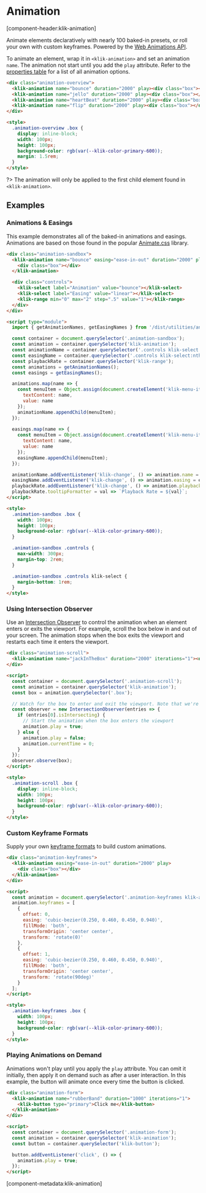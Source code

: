 # Animation

[component-header:klik-animation]

Animate elements declaratively with nearly 100 baked-in presets, or roll your own with custom keyframes. Powered by the [Web Animations API](https://developer.mozilla.org/en-US/docs/Web/API/Web_Animations_API).

To animate an element, wrap it in `<klik-animation>` and set an animation `name`. The animation not start until you add the `play` attribute. Refer to the [properties table](#properties) for a list of all animation options.

```html preview
<div class="animation-overview">
  <klik-animation name="bounce" duration="2000" play><div class="box"></div></klik-animation>
  <klik-animation name="jello" duration="2000" play><div class="box"></div></klik-animation>
  <klik-animation name="heartBeat" duration="2000" play><div class="box"></div></klik-animation>
  <klik-animation name="flip" duration="2000" play><div class="box"></div></klik-animation>
</div>

<style>
  .animation-overview .box {
    display: inline-block;
    width: 100px;
    height: 100px;
    background-color: rgb(var(--klik-color-primary-600));
    margin: 1.5rem;
  }
</style>
```

?> The animation will only be applied to the first child element found in `<klik-animation>`.

## Examples

### Animations & Easings

This example demonstrates all of the baked-in animations and easings. Animations are based on those found in the popular [Animate.css](https://animate.style/) library.

```html preview
<div class="animation-sandbox">
  <klik-animation name="bounce" easing="ease-in-out" duration="2000" play>
    <div class="box"></div>
  </klik-animation>

  <div class="controls">
    <klik-select label="Animation" value="bounce"></klik-select>
    <klik-select label="Easing" value="linear"></klik-select>
    <klik-range min="0" max="2" step=".5" value="1"></klik-range>
  </div>
</div>

<script type="module">
  import { getAnimationNames, getEasingNames } from '/dist/utilities/animation.js';

  const container = document.querySelector('.animation-sandbox');
  const animation = container.querySelector('klik-animation');
  const animationName = container.querySelector('.controls klik-select:nth-child(1)');
  const easingName = container.querySelector('.controls klik-select:nth-child(2)');
  const playbackRate = container.querySelector('klik-range');
  const animations = getAnimationNames();
  const easings = getEasingNames();

  animations.map(name => {
    const menuItem = Object.assign(document.createElement('klik-menu-item'), {
      textContent: name,
      value: name
    });
    animationName.appendChild(menuItem);
  });
  
  easings.map(name => {
    const menuItem = Object.assign(document.createElement('klik-menu-item'), {
      textContent: name,
      value: name
    });
    easingName.appendChild(menuItem);
  });

  animationName.addEventListener('klik-change', () => animation.name = animationName.value);
  easingName.addEventListener('klik-change', () => animation.easing = easingName.value);
  playbackRate.addEventListener('klik-change', () => animation.playbackRate = playbackRate.value);
  playbackRate.tooltipFormatter = val => `Playback Rate = ${val}`;
</script>

<style>
  .animation-sandbox .box {
    width: 100px;
    height: 100px;
    background-color: rgb(var(--klik-color-primary-600));
  }

  .animation-sandbox .controls {
    max-width: 300px;
    margin-top: 2rem;
  }

  .animation-sandbox .controls klik-select {
    margin-bottom: 1rem;
  }
</style>
```

### Using Intersection Observer

Use an [Intersection Observer](https://developer.mozilla.org/en-US/docs/Web/API/Intersection_Observer_API) to control the animation when an element enters or exits the viewport. For example, scroll the box below in and out of your screen. The animation stops when the box exits the viewport and restarts each time it enters the viewport.

```html preview
<div class="animation-scroll">
  <klik-animation name="jackInTheBox" duration="2000" iterations="1"><div class="box"></div></klik-animation>
</div>

<script>
  const container = document.querySelector('.animation-scroll');
  const animation = container.querySelector('klik-animation');
  const box = animation.querySelector('.box');

  // Watch for the box to enter and exit the viewport. Note that we're observing the box, not the animation element!
  const observer = new IntersectionObserver(entries => {
    if (entries[0].isIntersecting) {
      // Start the animation when the box enters the viewport
      animation.play = true;
    } else {
      animation.play = false;
      animation.currentTime = 0;
    }
  });
  observer.observe(box);
</script>

<style>
  .animation-scroll .box {
    display: inline-block;
    width: 100px;
    height: 100px;
    background-color: rgb(var(--klik-color-primary-600));
  }  
</style>
```

### Custom Keyframe Formats

Supply your own [keyframe formats](https://developer.mozilla.org/en-US/docs/Web/API/Web_Animations_API/Keyframe_Formats) to build custom animations.

```html preview
<div class="animation-keyframes">
  <klik-animation easing="ease-in-out" duration="2000" play>
    <div class="box"></div>
  </klik-animation>
</div>

<script>
  const animation = document.querySelector('.animation-keyframes klik-animation');
  animation.keyframes = [
    {
      offset: 0,
      easing: 'cubic-bezier(0.250, 0.460, 0.450, 0.940)',
      fillMode: 'both',
      transformOrigin: 'center center',
      transform: 'rotate(0)'
    },
    {
      offset: 1,
      easing: 'cubic-bezier(0.250, 0.460, 0.450, 0.940)',
      fillMode: 'both',
      transformOrigin: 'center center',
      transform: 'rotate(90deg)'
    }
  ];
</script>

<style>
  .animation-keyframes .box {
    width: 100px;
    height: 100px;
    background-color: rgb(var(--klik-color-primary-600));
  }
</style>
```

### Playing Animations on Demand

Animations won't play until you apply the `play` attribute. You can omit it initially, then apply it on demand such as after a user interaction. In this example, the button will animate once every time the button is clicked.

```html preview
<div class="animation-form">
  <klik-animation name="rubberBand" duration="1000" iterations="1">
    <klik-button type="primary">Click me</klik-button>
  </klik-animation>
</div>

<script>
  const container = document.querySelector('.animation-form');
  const animation = container.querySelector('klik-animation');
  const button = container.querySelector('klik-button');

  button.addEventListener('click', () => {
    animation.play = true;
  });
</script>
```

[component-metadata:klik-animation]

